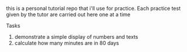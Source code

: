this is a personal tutorial repo that i'll use for practice.
Each practice test given by the tutor are carried out here one at a time

Tasks
1. demonstrate a simple display of numbers and texts
2. calculate how many minutes are in 80 days